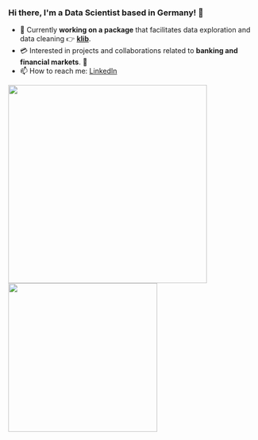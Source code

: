 ### Hi there, I'm a Data Scientist based in Germany! :wave:

- 🐍 Currently **working on a package** that facilitates data exploration and data cleaning 👉 **[klib](https://github.com/akanz1/klib)**.
- 💳 Interested in projects and collaborations related to **banking and financial markets**. 🏦
- 📫 How to reach me: [LinkedIn](https://www.linkedin.com/in/akanz/)

<p float="left">
  <img src="https://github-readme-stats-git-master.akanz1.vercel.app/api?username=akanz1&count_private=true&show_icons=true&hide_border=true&locale=en&custom_title=&title_color=142d70&icon_color=142d70&cache_seconds=3600" width="400" />
  <img src="https://github-readme-stats-git-master.akanz1.vercel.app/api/top-langs/?username=akanz1&layout=compact" width="300"/>
</p>

